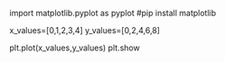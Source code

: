 import matplotlib.pyplot as pyplot
#pip install matplotlib

x_values=[0,1,2,3,4]
y_values=[0,2,4,6,8]

plt.plot(x_values,y_values)
plt.show